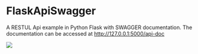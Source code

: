 # FlaskApiSwagger
A RESTUL Api example in Python Flask with SWAGGER documentation. The documentation can be accessed at http://127.0.0.1:5000/api-doc

<img src="https://github-readme-stats.vercel.app/api/top-langs?username=otitamario&layout=compact"/>
